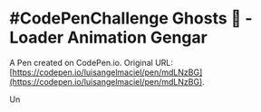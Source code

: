 # #CodePenChallenge  Ghosts 👻 - Loader Animation Gengar

A Pen created on CodePen.io. Original URL: [https://codepen.io/luisangelmaciel/pen/mdLNzBG](https://codepen.io/luisangelmaciel/pen/mdLNzBG).

Un 